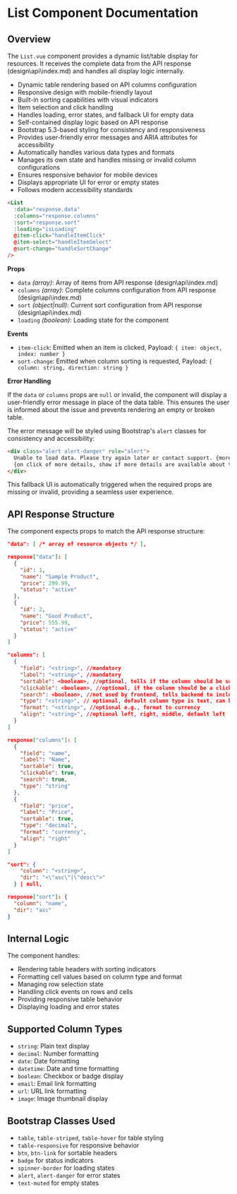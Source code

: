 # List Component Documentation

## Overview

The `List.vue` component provides a dynamic list/table display for resources. It receives the complete data from the API response (design\api\index.md) and handles all display logic internally.

- Dynamic table rendering based on API columns configuration
- Responsive design with mobile-friendly layout
- Built-in sorting capabilities with visual indicators
- Item selection and click handling
- Handles loading, error states, and fallback UI for empty data
- Self-contained display logic based on API response
- Bootstrap 5.3-based styling for consistency and responsiveness
- Provides user-friendly error messages and ARIA attributes for accessibility
- Automatically handles various data types and formats
- Manages its own state and handles missing or invalid column configurations
- Ensures responsive behavior for mobile devices
- Displays appropriate UI for error or empty states
- Follows modern accessibility standards

```html
<List
  :data="response.data"
  :columns="response.columns"
  :sort="response.sort"
  :loading="isLoading"
  @item-click="handleItemClick"
  @item-select="handleItemSelect"
  @sort-change="handleSortChange"
/>
```

**Props**

- `data` _(array)_: Array of items from API response (design\api\index.md)
- `columns` _(array)_: Complete columns configuration from API response (design\api\index.md)
- `sort` _(object|null)_: Current sort configuration from API response (design\api\index.md)
- `loading` _(boolean)_: Loading state for the component

**Events**

- `item-click`: Emitted when an item is clicked, Payload: `{ item: object, index: number }`
- `sort-change`: Emitted when column sorting is requested, Payload: `{ column: string, direction: string }`

**Error Handling**

If the `data` or `columns` props are `null` or invalid, the component will display a user-friendly error message in place of the data table. This ensures the user is informed about the issue and prevents rendering an empty or broken table.

The error message will be styled using Bootstrap's `alert` classes for consistency and accessibility:

```html
<div class="alert alert-danger" role="alert">
  Unable to load data. Please try again later or contact support. {more details button}
  {on click of more details, show if more details are available about the error}
</div>
```

This fallback UI is automatically triggered when the required props are missing or invalid, providing a seamless user experience.

## API Response Structure

The component expects props to match the API response structure:

```json
"data": [ /* array of resource objects */ ],
```

```json
response["data"]: [
  {
    "id": 1,
    "name": "Sample Product",
    "price": 299.99,
    "status": "active"
  },
  {
    "id": 2,
    "name": "Good Product",
    "price": 555.99,
    "status": "active"
  }
]
```

```json
"columns": [
  {
    "field": "<string>", //mandatory
    "label": "<string>", //mandatory
    "sortable": <boolean>, //optional, tells if the column should be sortable
    "clickable": <boolean>, //optional, if the column should be a clickable link to Form.vue component
    "search": <boolean>, //not used by frontend, tells backend to include this column when searching
    "type": "<string>", // optional, default column type is text, can be decimal, etc.
    "format": "<string>", //optional e.g., format to currency
    "align": "<string>", //optional left, right, middle, default left
  }
]
```

```json
response["columns"]: [
  {
    "field": "name",
    "label": "Name",
    "sortable": true,
    "clickable": true,
    "search": true,
    "type": "string"
  },
  {
    "field": "price",
    "label": "Price",
    "sortable": true,
    "type": "decimal",
    "format": "currency",
    "align": "right"
  }
]
```

```json
"sort": {
    "column": "<string>",
    "dir": "<\"asc\"|\"desc\">"
  } | null,
```

```json
response["sort"]: {
  "column": "name",
  "dir": "asc"
}

```

## Internal Logic

The component handles:

- Rendering table headers with sorting indicators
- Formatting cell values based on column type and format
- Managing row selection state
- Handling click events on rows and cells
- Providing responsive table behavior
- Displaying loading and error states

## Supported Column Types

- `string`: Plain text display
- `decimal`: Number formatting
- `date`: Date formatting
- `datetime`: Date and time formatting
- `boolean`: Checkbox or badge display
- `email`: Email link formatting
- `url`: URL link formatting
- `image`: Image thumbnail display

## Bootstrap Classes Used

- `table`, `table-striped`, `table-hover` for table styling
- `table-responsive` for responsive behavior
- `btn`, `btn-link` for sortable headers
- `badge` for status indicators
- `spinner-border` for loading states
- `alert`, `alert-danger` for error states
- `text-muted` for empty states
